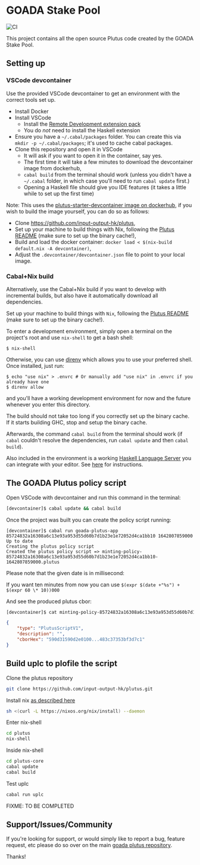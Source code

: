 # GOADA Stake Pool
![CI](https://github.com/goadacsp/goada-plutus/actions/workflows/test.yml/badge.svg?branch=main)


This project contains all the open source Plutus code created by the GOADA Stake Pool.

## Setting up

### VSCode devcontainer

Use the provided VSCode devcontainer to get an environment with the correct tools set up.

- Install Docker
- Install VSCode
  - Install the [Remote Development extension pack](https://marketplace.visualstudio.com/items?itemName=ms-vscode-remote.vscode-remote-extensionpack)
  - You do *not* need to install the Haskell extension
- Ensure you have a `~/.cabal/packages` folder. You can create this via `mkdir -p ~/.cabal/packages`; it's used to cache cabal packages.
- Clone this repository and open it in VSCode
  - It will ask if you want to open it in the container, say yes.
  - The first time it will take a few minutes to download the devcontainer image from dockerhub,
  - `cabal build` from the terminal should work (unless you didn't have a `~/.cabal` folder, in which case you'll need to run `cabal update` first.)
  - Opening a Haskell file should give you IDE features (it takes a little while to set up the first time)

Note: This uses the [plutus-starter-devcontainer image on dockerhub](https://hub.docker.com/r/inputoutput/plutus-starter-devcontainer), if
you wish to build the image yourself, you can do so as follows:
  - Clone https://github.com/input-output-hk/plutus,
  - Set up your machine to build things with Nix, following the [Plutus README](https://github.com/input-output-hk/plutus/blob/master/README.adoc) (make sure to set up the binary cache!),
  - Build and load the docker container: `docker load < $(nix-build default.nix -A devcontainer)`,
  - Adjust the `.devcontainer/devcontainer.json` file to point to your local image.

### Cabal+Nix build

Alternatively, use the Cabal+Nix build if you want to develop with incremental builds, but also have it automatically download all dependencies.

Set up your machine to build things with `Nix`, following the [Plutus README](https://github.com/input-output-hk/plutus/blob/master/README.adoc) (make sure to set up the binary cache!).

To enter a development environment, simply open a terminal on the project's root and use `nix-shell` to get a bash shell:

```
$ nix-shell
```

Otherwise, you can use [direnv](https://github.com/direnv/direnv) which allows you to use your preferred shell. Once installed, just run:

```
$ echo "use nix" > .envrc # Or manually add "use nix" in .envrc if you already have one
$ direnv allow
```

and you'll have a working development environment for now and the future whenever you enter this directory.

The build should not take too long if you correctly set up the binary cache. If it starts building GHC, stop and setup the binary cache.

Afterwards, the command `cabal build` from the terminal should work (if `cabal` couldn't resolve the dependencies, run `cabal update` and then `cabal build`).

Also included in the environment is a working [Haskell Language Server](https://github.com/haskell/haskell-language-server) you can integrate with your editor.
See [here](https://github.com/haskell/haskell-language-server#configuring-your-editor) for instructions.

## The GOADA Plutus policy script

Open VSCode with devcontainer and run this command in the terminal:

```sh
[devcontainer]$ cabal update && cabal build
```

Once the project was built you can create the policy script running:

```
[devcontainer]$ cabal run goada-plutus-app 85724832a16308a6c13e93a953d55d60b7d1b23e1e72052d4ca1bb10 1642807859000
Up to date
Creating the plutus policy script
Created the plutus policy script => minting-policy-85724832a16308a6c13e93a953d55d60b7d1b23e1e72052d4ca1bb10-1642807859000.plutus
```

Please note that the given date is in millisecond:

If you want ten minutes from now you can use ```$(expr $(date +"%s") + $(expr 60 \* 10))000```

And see the produced plutus cbor:

```sh
[devcontainer]$ cat minting-policy-85724832a16308a6c13e93a953d55d60b7d1b23e1e72052d4ca1bb10-1642807859000.plutus
```

```json
{
    "type": "PlutusScriptV1",
    "description": "",
    "cborHex": "590d31590d2e0100...483c37353bf3d7c1"
}
```

## Build uplc to plofile the script

Clone the plutus repository

```sh
git clone https://github.com/input-output-hk/plutus.git
```

Install nix [as described here](https://nixos.org/download.html)

```sh
sh <(curl -L https://nixos.org/nix/install) --daemon
```

Enter nix-shell

```sh
cd plutus
nix-shell
```

Inside nix-shell

```sh
cd plutus-core
cabal update
cabal build
```

Test uplc

```sh
cabal run uplc
```

FIXME: TO BE COMPLETED

## Support/Issues/Community

If you're looking for support, or would simply like to report a bug, feature
request, etc please do so over on the main [goada plutus repository](https://github.com/goadacsp/goada-plutus).

Thanks!
